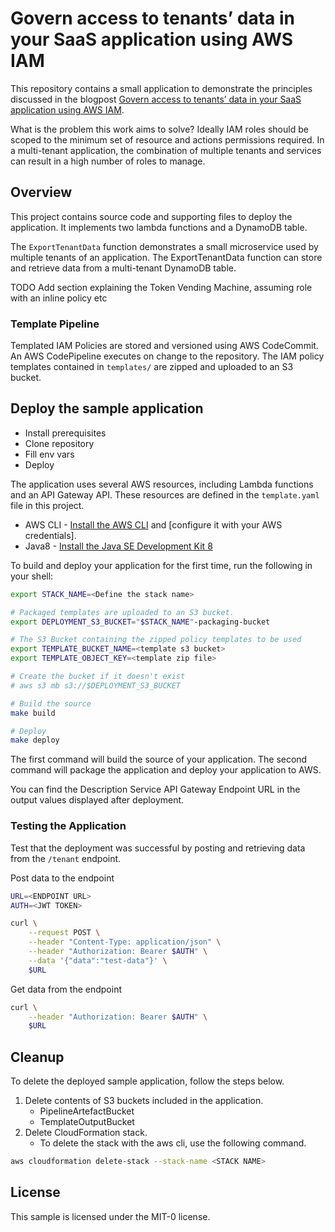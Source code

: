 # Govern access to tenants’ data in your SaaS application using AWS IAM

This repository contains a small application to demonstrate the principles discussed in the blogpost [Govern access to tenants’ data in your SaaS application using AWS IAM]().

What is the problem this work aims to solve? Ideally IAM roles should be scoped to the minimum set of resource and actions permissions required. In a multi-tenant application, the combination of multiple tenants and services can result in a high number of roles to manage.

## Overview

This project contains source code and supporting files to deploy the application. It implements two lambda functions and a DynamoDB table.

The `ExportTenantData` function demonstrates a small microservice used by multiple tenants of an application. The ExportTenantData function can store and retrieve data from a multi-tenant DynamoDB table.

TODO Add section explaining the Token Vending Machine, assuming role with an inline policy etc

### Template Pipeline

Templated IAM Policies are stored and versioned using AWS CodeCommit.
An AWS CodePipeline executes on change to the repository.
The IAM policy templates contained in `templates/` are zipped and uploaded to an S3 bucket.

## Deploy the sample application

- Install prerequisites
- Clone repository
- Fill env vars
- Deploy

The application uses several AWS resources, including Lambda functions and an API Gateway API. These resources are defined in the `template.yaml` file in this project.

- AWS CLI - [Install the AWS CLI](https://docs.aws.amazon.com/cli/latest/userguide/cli-chap-install.html) and [configure it with your AWS credentials].
- Java8 - [Install the Java SE Development Kit 8](http://www.oracle.com/technetwork/java/javase/downloads/jdk8-downloads-2133151.html)

To build and deploy your application for the first time, run the following in your shell:

```bash
export STACK_NAME=<Define the stack name>

# Packaged templates are uploaded to an S3 bucket.
export DEPLOYMENT_S3_BUCKET="$STACK_NAME"-packaging-bucket

# The S3 Bucket containing the zipped policy templates to be used
export TEMPLATE_BUCKET_NAME=<template s3 bucket>
export TEMPLATE_OBJECT_KEY=<template zip file>

# Create the bucket if it doesn't exist
# aws s3 mb s3://$DEPLOYMENT_S3_BUCKET

# Build the source
make build

# Deploy
make deploy
```

The first command will build the source of your application.
The second command will package the application and deploy your application to AWS.

You can find the Description Service API Gateway Endpoint URL in the output values displayed after deployment.

### Testing the Application

Test that the deployment was successful by posting and retrieving data from the `/tenant` endpoint.


Post data to the endpoint
```bash
URL=<ENDPOINT URL>
AUTH=<JWT TOKEN>

curl \
    --request POST \
    --header "Content-Type: application/json" \
    --header "Authorization: Bearer $AUTH" \
    --data '{"data":"test-data"}' \
    $URL 
```

Get data from the endpoint
```bash
curl \
    --header "Authorization: Bearer $AUTH" \
    $URL
```


## Cleanup

To delete the deployed sample application, follow the steps below.

1. Delete contents of S3 buckets included in the application.
    - PipelineArtefactBucket
    - TemplateOutputBucket
2. Delete CloudFormation stack. 
    - To delete the stack with the aws cli, use the following command.

```bash
aws cloudformation delete-stack --stack-name <STACK NAME>
```

## License

This sample is licensed under the MIT-0 license.
